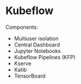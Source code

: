 # Kubeflow

Components:
- Multiuser isolation
- Central Dashboard
- Jupyter Notebooks
- Kubeflow Pipelines (KFP)
- Kserve
- Katib
- TensorBoard